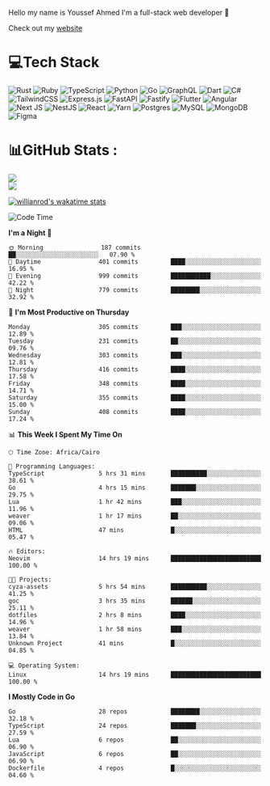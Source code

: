 Hello my name is Youssef Ahmed I'm a full-stack web developer 👋

Check out my [website](https://youssefahmed.vercel.app)
 
# 💻Tech Stack

![Rust](https://img.shields.io/badge/rust-%23000000.svg?style=for-the-badge&logo=rust&logoColor=white) ![Ruby](https://img.shields.io/badge/ruby-%23CC342D.svg?style=for-the-badge&logo=ruby&logoColor=white) ![TypeScript](https://img.shields.io/badge/typescript-%23007ACC.svg?style=for-the-badge&logo=typescript&logoColor=white) ![Python](https://img.shields.io/badge/python-3670A0?style=for-the-badge&logo=python&logoColor=ffdd54) ![Go](https://img.shields.io/badge/go-%2300ADD8.svg?style=for-the-badge&logo=go&logoColor=white) ![GraphQL](https://img.shields.io/badge/-GraphQL-E10098?style=for-the-badge&logo=graphql&logoColor=white) ![Dart](https://img.shields.io/badge/dart-%230175C2.svg?style=for-the-badge&logo=dart&logoColor=white) ![C#](https://img.shields.io/badge/c%23-%23239120.svg?style=for-the-badge&logo=c-sharp&logoColor=white) ![TailwindCSS](https://img.shields.io/badge/tailwindcss-%2338B2AC.svg?style=for-the-badge&logo=tailwind-css&logoColor=white) ![Express.js](https://img.shields.io/badge/express.js-%23404d59.svg?style=for-the-badge&logo=express&logoColor=%2361DAFB) ![FastAPI](https://img.shields.io/badge/FastAPI-005571?style=for-the-badge&logo=fastapi) ![Fastify](https://img.shields.io/badge/fastify-%23000000.svg?style=for-the-badge&logo=fastify&logoColor=white) ![Flutter](https://img.shields.io/badge/Flutter-%2302569B.svg?style=for-the-badge&logo=Flutter&logoColor=white) ![Angular](https://img.shields.io/badge/angular-%23DD0031.svg?style=for-the-badge&logo=angular&logoColor=white) ![Next JS](https://img.shields.io/badge/Next-black?style=for-the-badge&logo=next.js&logoColor=white) ![NestJS](https://img.shields.io/badge/nestjs-%23E0234E.svg?style=for-the-badge&logo=nestjs&logoColor=white) ![React](https://img.shields.io/badge/react-%2320232a.svg?style=for-the-badge&logo=react&logoColor=%2361DAFB) ![Yarn](https://img.shields.io/badge/yarn-%232C8EBB.svg?style=for-the-badge&logo=yarn&logoColor=white) ![Postgres](https://img.shields.io/badge/postgres-%23316192.svg?style=for-the-badge&logo=postgresql&logoColor=white) ![MySQL](https://img.shields.io/badge/mysql-%2300f.svg?style=for-the-badge&logo=mysql&logoColor=white) ![MongoDB](https://img.shields.io/badge/MongoDB-%234ea94b.svg?style=for-the-badge&logo=mongodb&logoColor=white)     ![Figma](https://img.shields.io/badge/figma-%23F24E1E.svg?style=for-the-badge&logo=figma&logoColor=white)

# 📊GitHub Stats :

![](https://github-readme-stats.vercel.app/api?username=joetifa2003&theme=tokyonight&hide_border=false&include_all_commits=false&count_private=false)<br/>
![](https://github-readme-streak-stats.herokuapp.com/?user=joetifa2003&theme=tokyonight&hide_border=false)<br/>

[![willianrod's wakatime stats](https://github-readme-stats.vercel.app/api/wakatime?username=joetifa2003&layout=compact)](https://github.com/anuraghazra/github-readme-stats)
<!--START_SECTION:waka-->
![Code Time](http://img.shields.io/badge/Code%20Time-4%2C305%20hrs%2044%20mins-blue)

**I'm a Night 🦉** 

```text
🌞 Morning                187 commits         ██░░░░░░░░░░░░░░░░░░░░░░░   07.90 % 
🌆 Daytime                401 commits         ████░░░░░░░░░░░░░░░░░░░░░   16.95 % 
🌃 Evening                999 commits         ███████████░░░░░░░░░░░░░░   42.22 % 
🌙 Night                  779 commits         ████████░░░░░░░░░░░░░░░░░   32.92 % 
```
📅 **I'm Most Productive on Thursday** 

```text
Monday                   305 commits         ███░░░░░░░░░░░░░░░░░░░░░░   12.89 % 
Tuesday                  231 commits         ██░░░░░░░░░░░░░░░░░░░░░░░   09.76 % 
Wednesday                303 commits         ███░░░░░░░░░░░░░░░░░░░░░░   12.81 % 
Thursday                 416 commits         ████░░░░░░░░░░░░░░░░░░░░░   17.58 % 
Friday                   348 commits         ████░░░░░░░░░░░░░░░░░░░░░   14.71 % 
Saturday                 355 commits         ████░░░░░░░░░░░░░░░░░░░░░   15.00 % 
Sunday                   408 commits         ████░░░░░░░░░░░░░░░░░░░░░   17.24 % 
```


📊 **This Week I Spent My Time On** 

```text
🕑︎ Time Zone: Africa/Cairo

💬 Programming Languages: 
TypeScript               5 hrs 31 mins       ██████████░░░░░░░░░░░░░░░   38.61 % 
Go                       4 hrs 15 mins       ███████░░░░░░░░░░░░░░░░░░   29.75 % 
Lua                      1 hr 42 mins        ███░░░░░░░░░░░░░░░░░░░░░░   11.96 % 
weaver                   1 hr 17 mins        ██░░░░░░░░░░░░░░░░░░░░░░░   09.06 % 
HTML                     47 mins             █░░░░░░░░░░░░░░░░░░░░░░░░   05.47 % 

🔥 Editors: 
Neovim                   14 hrs 19 mins      █████████████████████████   100.00 % 

🐱‍💻 Projects: 
cyza-assets              5 hrs 54 mins       ██████████░░░░░░░░░░░░░░░   41.25 % 
goc                      3 hrs 35 mins       ██████░░░░░░░░░░░░░░░░░░░   25.11 % 
dotfiles                 2 hrs 8 mins        ████░░░░░░░░░░░░░░░░░░░░░   14.96 % 
weaver                   1 hr 58 mins        ███░░░░░░░░░░░░░░░░░░░░░░   13.84 % 
Unknown Project          41 mins             █░░░░░░░░░░░░░░░░░░░░░░░░   04.85 % 

💻 Operating System: 
Linux                    14 hrs 19 mins      █████████████████████████   100.00 % 
```

**I Mostly Code in Go** 

```text
Go                       28 repos            ████████░░░░░░░░░░░░░░░░░   32.18 % 
TypeScript               24 repos            ███████░░░░░░░░░░░░░░░░░░   27.59 % 
Lua                      6 repos             ██░░░░░░░░░░░░░░░░░░░░░░░   06.90 % 
JavaScript               6 repos             ██░░░░░░░░░░░░░░░░░░░░░░░   06.90 % 
Dockerfile               4 repos             █░░░░░░░░░░░░░░░░░░░░░░░░   04.60 % 
```




<!--END_SECTION:waka-->

